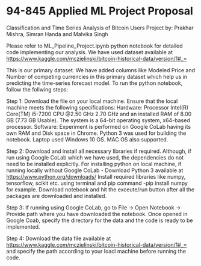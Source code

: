 # 94-845 Applied ML Project Proposal
Classification and Time Series Analysis of Bitcoin Users
Project by: Prakhar Mishra, Simran Handa and Malvika Singh

Please refer to ML_Pipeline_Project.ipynb python notebook for detailed code implementing our analysis.
We have used dataset available at https://www.kaggle.com/mczielinski/bitcoin-historical-data/version/1#_=

This is our primary dataset. We have added columns like Modeled Price and Number of competing currencies in this primary dataset which help us in predicting the time-series forecast model.
To run the python notebook, follow the follwing steps:

Step 1: 
Download the file on your local machine. Ensure that the local machine meets the following specifications:
Hardware:
Processor Intel(R) Core(TM) i5-7200 CPU @2.50 GHz 2.70 GHz and an installed RAM of 8.00 GB (7.73 GB Usable). The system is a 64-bit operating system, x64-based processor.
Software:
Experiment is performed on Google CoLab having its own RAM and Disk space in Chrome. Python 3 was used for building the notebook. Laptop used Windows 10 OS. 
MAC OS also supported.

Step 2:
Download and install all necessary libraries if required. Although, if run using Google CoLab which we have used, the dependencies do not need to be installed explicitly.
For installing python on local machine, if running locally without Google CoLab - Download Python 3 available at https://www.python.org/downloads/
Install required libraries like numpy, tensorflow, scikit etc. using terminal and pip command -pip install numpy
for example.
Download notebook and hit the exceute/run button after all the packages are downloaded and installed.

Step 3:
If running using Google CoLab, go to File -> Open Notebook -> Provide path where you have downloaded the notebook.
Once opened in Google Coab, specify the directory for the data and the code is ready to be implemented.

Step 4:
Download the data file available at  https://www.kaggle.com/mczielinski/bitcoin-historical-data/version/1#_=  and specify the path according to your loacl machine before running the code.
